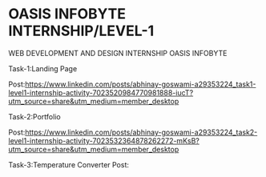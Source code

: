 # OASIS INFOBYTE INTERNSHIP/LEVEL-1
 WEB DEVELOPMENT AND DESIGN INTERNSHIP OASIS INFOBYTE

Task-1:Landing Page

Post:https://www.linkedin.com/posts/abhinay-goswami-a29353224_task1-level1-internship-activity-7023520984770981888-iucT?utm_source=share&utm_medium=member_desktop


Task-2:Portfolio

Post:https://www.linkedin.com/posts/abhinay-goswami-a29353224_task2-level1-internship-activity-7023532364878262272-mKsB?utm_source=share&utm_medium=member_desktop


Task-3:Temperature Converter
Post:
